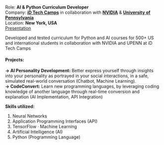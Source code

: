 Role: **AI & Python Curriculum Developer**  \
Company: [**iD Tech Camps**](https://www.idtech.com/) in collaboration with [**NVIDIA**](https://www.meta.com/) & [**University of Pennsylvania**](https://www.upenn.edu/)\
Location: **New York, USA** \
[Presentation](https://www.canva.com/design/DAFsd75dba0/5gOicg6fFQAqyVAHHfTYeg/view?)

Developed and tested curriculum for Python and AI courses for 500+ US and international students in collaboration with NVIDIA and UPENN at iD Tech Camps  

#### Projects: 
**-> AI Personality Development:** Better express yourself through insights into your personality as portrayed in your social interactions, in a safe, simulated real-world conversation (Chatbot, Machine Learning). \
**-> CodeConvert:** Learn new programming languages, by leveraging coding knowledge of another language through real-time conversion and explanation (AI Implementation, API Integration) 

**Skills utilized:** 
1. Neural Networks
2. Application Programming Interfaces (API)
3. TensorFlow · Machine Learning
4. Artificial Intelligence (AI)
5. Python (Programming Language)
